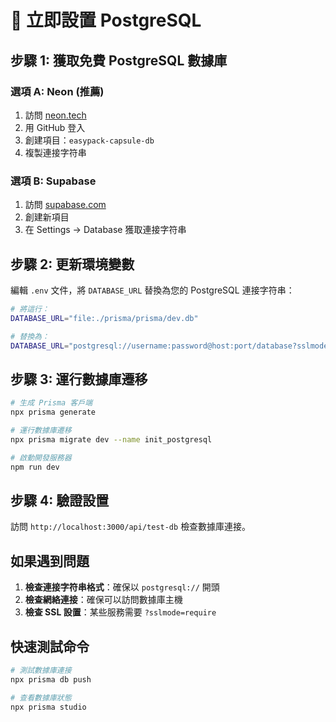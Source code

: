 # 🚀 立即設置 PostgreSQL

## 步驟 1: 獲取免費 PostgreSQL 數據庫

### 選項 A: Neon (推薦)
1. 訪問 [neon.tech](https://neon.tech)
2. 用 GitHub 登入
3. 創建項目：`easypack-capsule-db`
4. 複製連接字符串

### 選項 B: Supabase
1. 訪問 [supabase.com](https://supabase.com)
2. 創建新項目
3. 在 Settings → Database 獲取連接字符串

## 步驟 2: 更新環境變數

編輯 `.env` 文件，將 `DATABASE_URL` 替換為您的 PostgreSQL 連接字符串：

```bash
# 將這行：
DATABASE_URL="file:./prisma/prisma/dev.db"

# 替換為：
DATABASE_URL="postgresql://username:password@host:port/database?sslmode=require"
```

## 步驟 3: 運行數據庫遷移

```bash
# 生成 Prisma 客戶端
npx prisma generate

# 運行數據庫遷移
npx prisma migrate dev --name init_postgresql

# 啟動開發服務器
npm run dev
```

## 步驟 4: 驗證設置

訪問 `http://localhost:3000/api/test-db` 檢查數據庫連接。

## 如果遇到問題

1. **檢查連接字符串格式**：確保以 `postgresql://` 開頭
2. **檢查網絡連接**：確保可以訪問數據庫主機
3. **檢查 SSL 設置**：某些服務需要 `?sslmode=require`

## 快速測試命令

```bash
# 測試數據庫連接
npx prisma db push

# 查看數據庫狀態
npx prisma studio
```
